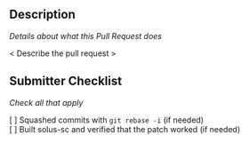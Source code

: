 ## Description
_Details about what this Pull Request does_

< Describe the pull request >

## Submitter Checklist
_Check all that apply_

[ ] Squashed commits with `git rebase -i` (if needed)  
[ ] Built solus-sc and verified that the patch worked (if needed)
